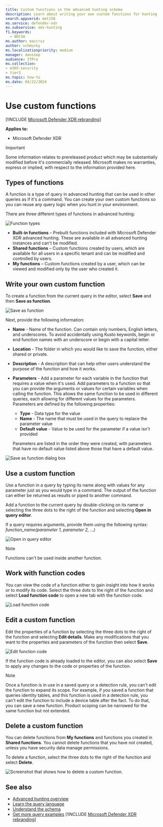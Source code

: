```yaml
---
title: Custom functions in the advanced hunting schema
description: Learn about writing your own custom functions for hunting 
search.appverid: met150
ms.service: defender-xdr
ms.subservice: adv-hunting
f1.keywords: 
  - NOCSH
ms.author: maccruz
author: schmurky
ms.localizationpriority: medium
manager: dansimp
audience: ITPro
ms.collection: 
- m365-security
- tier3
ms.topic: how-to
ms.date: 04/22/2024
---
```


# Use custom functions

[!INCLUDE [Microsoft Defender XDR rebranding](../includes/microsoft-defender.md)]


**Applies to:**
- Microsoft Defender XDR

> [!IMPORTANT]
> Some information relates to prereleased product which may be substantially modified before it's commercially released. Microsoft makes no warranties, express or implied, with respect to the information provided here.

## Types of functions
A function is a type of query in advanced hunting that can be used in other queries as if it's a command. You can create your own custom functions so you can reuse any query logic when you hunt in your environment.

There are three different types of functions in advanced hunting:

![Function types](/defender/media/advanced-hunting-custom-fxns/function-types.png)

- **Built-in functions** – Prebuilt functions included with Microsoft Defender XDR advanced hunting. These are available in all advanced hunting instances and can't be modified.
- **Shared functions** – Custom functions created by users, which are available for all users in a specific tenant and can be modified and controlled by users.
- **My functions** – Custom functions created by a user, which can be viewed and modified only by the user who created it.

## Write your own custom function

To create a function from the current query in the editor, select **Save** and then **Save as function**.

![Save as function](/defender/media/advanced-hunting-custom-fxns/save-as-function.png)

Next, provide the following information:

- **Name** - Name of the function. Can contain only numbers, English letters, and underscores. To avoid accidentally using Kusto keywords, begin or end function names with an underscore or begin with a capital letter.
- **Location** - The folder in which you would like to save the function, either shared or private.
- **Description** - A description that can help other users understand the purpose of the function and how it works.
- **Parameters** - Add a parameter for each variable in the function that requires a value when it's used. 
Add parameters to a function so that you can provide the arguments or values for certain variables when calling the function. This allows the same function to be used in different queries, each allowing for different values for the parameters. Parameters are defined by the following properties:
  - **Type** - Data type for the value
  - **Name** - The name that must be used in the query to replace the parameter value
  - **Default value** - Value to be used for the parameter if a value isn't provided

  Parameters are listed in the order they were created, with parameters that have no default value listed above those that have a default value.

![Save as function dialog box](/defender/media/advanced-hunting-custom-fxns/save-as-function-dialog-box.png)

## Use a custom function
Use a function in a query by typing its name along with values for any parameter just as you would type in a command. The output of the function can either be returned as results or piped to another command.

Add a function to the current query by double-clicking on its name or selecting the three dots to the right of the function and selecting **Open in query editor**. 

If a query requires arguments, provide them using the following syntax: *function_name(parameter 1, parameter 2, ...)*

![Open in query editor](/defender/media/advanced-hunting-custom-fxns/open-in-query-editor.png)

> [!NOTE]
> Functions can't be used inside another function.

## Work with function codes
You can view the code of a function either to gain insight into how it works or to modify its code. Select the three dots to the right of the function and select **Load function code** to open a new tab with the function code. 

![Load function code](/defender/media/advanced-hunting-custom-fxns/load-function-code.png)

## Edit a custom function

Edit the properties of a function by selecting the three dots to the right of the function and selecting **Edit details**. Make any modifications that you want to the properties and parameters of the function then select **Save**.

![Edit function code](/defender/media/advanced-hunting-custom-fxns/edit-function.png)

If the function code is already loaded to the editor, you can also select **Save** to apply any changes to the code or properties of the function.

> [!NOTE]
> Once a function is in use in a saved query or a detection rule, you can't edit the function to expand its scope. For example, if you saved a function that queries identity tables, and this function is used in a detection rule, you can't edit the function to include a device table after the fact. To do that, you can save a new function. Product scoping can be narrowed for the same function but not extended.

## Delete a custom function

You can delete functions from **My functions** and functions you created in **Shared functions**. You cannot delete functions that you have not created, unless you have security data manage permissions.

To delete a function, select the three dots to the right of the function and select **Delete**.

![Screenshot that shows how to delete a custom function.](/defender/media/advanced-hunting-custom-fxns/delete-function.png)
## See also

- [Advanced hunting overview](advanced-hunting-overview.md)
- [Learn the query language](advanced-hunting-query-language.md)
- [Understand the schema](advanced-hunting-schema-tables.md)
- [Get more query examples](advanced-hunting-shared-queries.md)
[!INCLUDE [Microsoft Defender XDR rebranding](../includes/defender-m3d-techcommunity.md)]

